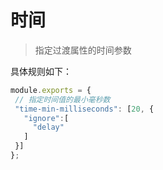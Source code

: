 # 时间
 > 指定过渡属性的时间参数 
 
 具体规则如下：
 ```js
module.exports = {
  // 指定时间值的最小毫秒数
  "time-min-milliseconds": [20, {
    "ignore":[
      "delay"
    ]
  }]
};
```